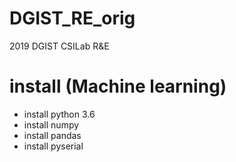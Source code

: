 # DGIST_RE_orig
2019 DGIST CSILab R&amp;E

# install (Machine learning)
- install python 3.6
- install numpy
- install pandas
- install pyserial
